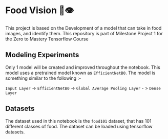 
# Food Vision 🍔👁️

This project is based on the Development of a model that can take in food images, and identify them. This repository is part of Milestone Project 1 for the Zero to Mastery Tensorflow Course 

## Modeling Experiments

Only 1 model will be created and improved throughout the notebook. This model uses a pretrained model known as `EfficientNetB0`. The model is something similar to the following :-   

`Input Layer`  -> `EfficientNetB0` -> `Global Average Pooling Layer` - > `Dense Layer`

## Datasets
The dataset used in this notebook is the `food101` dataset, that has 101 different classes of food. The dataset can be loaded using tensorflow datasets.



